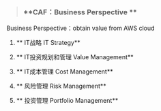 > ### **CAF：Business Perspective **

Business Perspective：obtain value from AWS cloud

1. ** IT战略 IT Strategy**

2. ** IT投资规划和管理 Value Management**

3. ** IT成本管理 Cost Management**

4. ** 风险管理 Risk Management**

5. ** 投资管理 Portfolio Management**